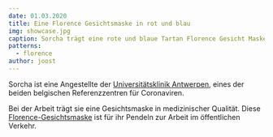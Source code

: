 ```yaml
---
date: 01.03.2020
title: Eine Florence Gesichtsmaske in rot und blau
img: showcase.jpg
caption: Sorcha trägt eine rote und blaue Tartan Florence Gesicht Maske
patterns:
  - florence
author: joost
---
```


Sorcha ist eine Angestellte der [Universitätsklinik Antwerpen](https://www.uza.be/), eines der beiden belgischen Referenzzentren für Coronaviren.

Bei der Arbeit trägt sie eine Gesichtsmaske in medizinischer Qualität. Diese [Florence-Gesichtsmaske](/designs/florence/) ist für ihr Pendeln zur Arbeit im öffentlichen Verkehr.


